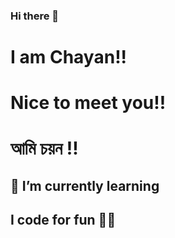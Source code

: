 ### Hi there 👋
# I am Chayan!!
# Nice to meet you!!
# আমি চয়ন !!
## 🌱 I’m currently learning
## I code for fun 👨‍💻


<!--
**Chayan154/Chayan154** is a ✨ _special_ ✨ repository because its `README.md` (this file) appears on your GitHub profile.

Here are some ideas to get you started:

- 🔭 I’m currently working on ...
- 🌱 I’m currently learning ...
- 👯 I’m looking to collaborate on ...
- 🤔 I’m looking for help with ...
- 💬 Ask me about ...
- 📫 How to reach me: ...
- 😄 Pronouns: ...
- ⚡ Fun fact: ...
-->
